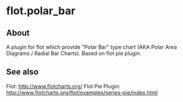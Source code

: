 flot.polar_bar
==============

## About ##

A plugin for flot which provide "Polar Bar" type chart
(AKA Polar Area Diagrams / Radial Bar Charts).
Based on flot pie plugin.

## See also ##

Flot: <http://www.flotcharts.org/>
Flot Pie Plugin: <http://www.flotcharts.org/flot/examples/series-pie/index.html>

